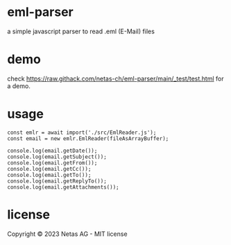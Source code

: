 # eml-parser
a simple javascript parser to read .eml (E-Mail) files

# demo
check https://raw.githack.com/netas-ch/eml-parser/main/_test/test.html for a demo.

# usage
    const emlr = await import('./src/EmlReader.js');
    const email = new emlr.EmlReader(fileAsArrayBuffer);

    console.log(email.getDate());
    console.log(email.getSubject());
    console.log(email.getFrom());
    console.log(email.getCc());
    console.log(email.getTo());
    console.log(email.getReplyTo());
    console.log(email.getAttachments());

# license
Copyright © 2023 Netas AG - MIT license